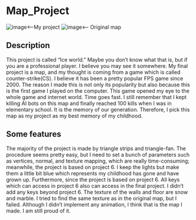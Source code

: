 # Map_Project
![image](https://user-images.githubusercontent.com/87624521/207425672-24e6c1ab-caea-41e0-a5d0-b8279d57fc69.png)<--My project
![image](https://user-images.githubusercontent.com/87624521/207425809-5a463524-1ae2-436e-b9d6-d9090e5a86c9.png)<-- Original map

## Description
This project is called “Ice world.” Maybe you don’t know what that is, but if you are a
professional player. I believe you may see it somewhere. My final project is a map, and my
thought is coming from a game which is called counter-strike(CS). I believe it has been a
pretty popular FPS game since 2000. The reason I made this is not only its popularity but
also because this is the first game I played on the computer. This game opened my eye to
the whole game and internet world. Time goes fast. I still remember that I kept killing AI bots
on this map and finally reached 100 kills when I was in elementary school. It is the memory
of our generation. Therefore, I pick this map as my project as my best memory of my
childhood.

## Some features
The majority of the project is made by triangle strips and triangle-fan. The procedure seems
pretty easy, but I need to set a bunch of parameters such as vertices, normal, and texture
mapping, which are really time-consuming; meanwhile, the project is based on project 6. I
keep the lights but make them a little bit blue which represents my childhood has gone and
have grown up. Furthermore, since the project is based on project 6. All keys which can
access in project 6 also can access in the final project. I didn’t add any keys beyond project
6. The texture of the walls and floor are snow and marble. I tried to find the same texture as
in the original map, but I failed. Although I didn’t implement any animation, I think that is the
map I made. I am still proud of it.



